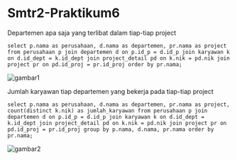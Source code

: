 # Smtr2-Praktikum6

Departemen apa saja yang terlibat dalam tiap-tiap project

```
select p.nama as perusahaan, d.nama as departemen, pr.nama as project from perusahaan p join departemen d on p.id_p = d.id_p join karyawan k on d.id_dept = k.id_dept join project_detail pd on k.nik = pd.nik join project pr on pd.id_proj = pr.id_proj order by pr.nama;
```
![gambar1](https://github.com/AbiyanfarasDanuyasa/Smtr2-Praktikum6/assets/115562487/62155f77-d5e8-44e2-95d5-8cc0c1b945cd)

Jumlah karyawan tiap departemen yang bekerja pada tiap-tiap project

```
select p.nama as perusahaan, d.nama as departemen, pr.nama as project, count(distinct k.nik) as jumlah_karyawan from perusahaan p join departemen d on p.id_p = d.id_p join karyawan k on d.id_dept = k.id_dept join project_detail pd on k.nik = pd.nik join project pr on pd.id_proj = pr.id_proj group by p.nama, d.nama, pr.nama order by pr.nama;

```

![gambar2](https://github.com/AbiyanfarasDanuyasa/Smtr2-Praktikum6/assets/115562487/c5592d58-ead5-40f6-8b43-3a6fa40d8e8b)
